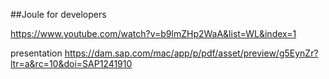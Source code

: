 ##Joule for developers

https://www.youtube.com/watch?v=b9lmZHp2WaA&list=WL&index=1

presentation https://dam.sap.com/mac/app/p/pdf/asset/preview/g5EynZr?ltr=a&rc=10&doi=SAP1241910

